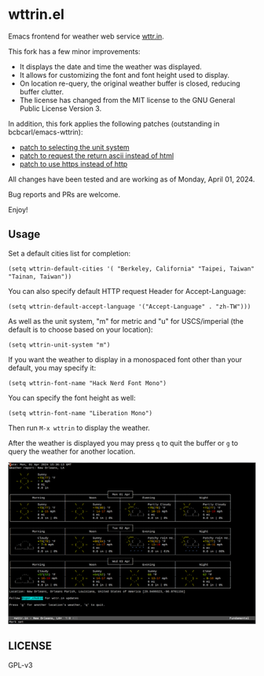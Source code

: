 # wttrin.el

Emacs frontend for weather web service [wttr.in](https://wttr.in).

This fork has a few minor improvements:
- It displays the date and time	the weather was displayed.
- It allows for customizing the font and font height used to display.
- On location re-query, the original weather buffer is closed, reducing buffer clutter.
- The license has changed from the MIT license to the GNU General Public License Version 3.

In addition, this fork applies the following patches (outstanding in bcbcarl/emacs-wttrin):
- [patch to selecting the unit system](https://github.com/bcbcarl/emacs-wttrin/pull/10)
- [patch to request the return ascii instead of html](https://github.com/bcbcarl/emacs-wttrin/pull/18)
- [patch to use https instead of http](https://github.com/bcbcarl/emacs-wttrin/pull/15)

All changes have been tested and are working as of Monday, April 01, 2024.

Bug reports and PRs are welcome.

Enjoy!

## Usage

Set a default cities list for completion:

```elisp
(setq wttrin-default-cities '( "Berkeley, California" "Taipei, Taiwan" "Tainan, Taiwan"))
```

You can also specify default HTTP request Header for Accept-Language:

```elisp
(setq wttrin-default-accept-language '("Accept-Language" . "zh-TW")))
```

As well as the unit system, "m" for metric and "u" for USCS/imperial (the default is to choose based on your location):

```elisp
(setq wttrin-unit-system "m")
```

If you want the weather to display in a monospaced font other than your default, you may specify it:

```elisp
(setq wttrin-font-name "Hack Nerd Font Mono")
```

You can specify the font height as well:

```elisp
(setq wttrin-font-name "Liberation Mono")
```

Then run `M-x wttrin` to display the weather.

After the weather is displayed you may press `q` to quit the buffer or `g` to query the weather for another location.

![screenshot](wttrin.png)

## LICENSE

GPL-v3
